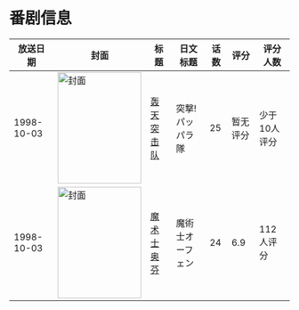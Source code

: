 # 番剧信息

|放送日期|封面|标题|日文标题|话数|评分|评分人数|
|---|---|---|---|---|---|---|
|1998-10-03|<img src="//lain.bgm.tv/pic/cover/c/77/e8/21715_1eHBz.jpg" alt="封面" style="width:150px;height:200px;object-fit:cover;">|[轰天突击队](https://bangumi.tv/subject/21715)|突撃!パッパラ隊|25|暂无评分|少于10人评分|
|1998-10-03|<img src="//lain.bgm.tv/pic/cover/c/40/b0/39064_w44mw.jpg" alt="封面" style="width:150px;height:200px;object-fit:cover;">|[魔术士奥芬](https://bangumi.tv/subject/39064)|魔術士オーフェン|24|6.9|112人评分|
